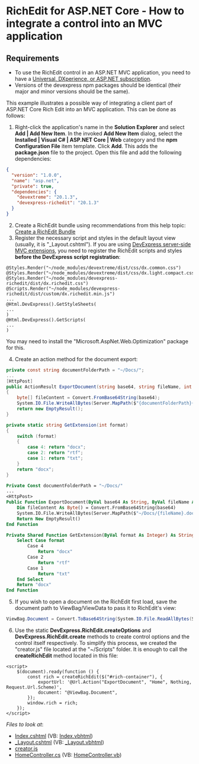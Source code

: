# RichEdit for ASP.NET Core - How to integrate a control into an MVC application

## Requirements
* To use the RichEdit control in an ASP.NET MVC application, you need to have a [Universal, DXperience, or ASP.NET subscription](https://www.devexpress.com/buy/net/).
* Versions of the devexpress npm packages should be identical (their major and minor versions should be the same).

This example illustrates a possible way of integrating a client part of ASP.NET Core Rich Edit into an MVC application. This can be done as follows:
1. Right-click the application's name in the **Solution Explorer** and select **Add | Add New Item**. In the invoked **Add New Item** dialog, select the **Installed | Visual C# | ASP.NET Core | Web** category and the **npm Configuration File** item template. Click **Add**.
This adds the **package.json** file to the project. Open this file and add the following dependencies:
```json
{
  "version": "1.0.0",
  "name": "asp.net",
  "private": true,
  "dependencies": {
    "devextreme": "20.1.3",
    "devexpress-richedit": "20.1.3"
  }
}
```

2. Create a RichEdit bundle using recommendations from this help topic: [Create a RichEdit Bundle](https://docs.devexpress.com/AspNetCore/401721/office-inspired-controls/get-started/richedit-bundle#create-a-richedit-bundle) 
3. Register the necessary script and styles in the default layout view (usually, it is "\_Layout.cshtml"). If you are using [DevExpress server-side MVC extensions](https://demos.devexpress.com/mvc/), you need to register the RichEdit scripts and styles **before the DevExpress script registration**:

```razor
@Styles.Render("~/node_modules/devextreme/dist/css/dx.common.css")
@Styles.Render("~/node_modules/devextreme/dist/css/dx.light.compact.css")
@Styles.Render("~/node_modules/devexpress-richedit/dist/dx.richedit.css")
@Scripts.Render("~/node_modules/devexpress-richedit/dist/custom/dx.richedit.min.js")
...
@Html.DevExpress().GetStyleSheets(
...
)
@Html.DevExpress().GetScripts(
...
)
```

You may need to install the "Microsoft.AspNet.Web.Optimization" package for this.

4. Create an action method for the document export:

```cs
private const string documentFolderPath = "~/Docs/";
...
[HttpPost]
public ActionResult ExportDocument(string base64, string fileName, int format, string reason)
{
	byte[] fileContent = Convert.FromBase64String(base64);
	System.IO.File.WriteAllBytes(Server.MapPath($"{documentFolderPath}{fileName}.{GetExtension(format)}"), fileContent);
	return new EmptyResult();
}

private static string GetExtension(int format)
{
	switch (format)
	{
		case 4: return "docx";
		case 2: return "rtf";
		case 1: return "txt";
	}
	return "docx";
}
```

```vb
Private Const documentFolderPath = "~/Docs/"
...
<HttpPost>
Public Function ExportDocument(ByVal base64 As String, ByVal fileName As String, ByVal format As Integer, ByVal reason As String) As ActionResult
	Dim fileContent As Byte() = Convert.FromBase64String(base64)
	System.IO.File.WriteAllBytes(Server.MapPath($"~/Docs/{fileName}.docx"), fileContent)
	Return New EmptyResult()
End Function

Private Shared Function GetExtension(ByVal format As Integer) As String
	Select Case format
		Case 4
			Return "docx"
		Case 2
			Return "rtf"
		Case 1
			Return "txt"
	End Select
	Return "docx"
End Function
```

5. If you wish to open a document on the RichEdit first load, save the document path to ViewBag/ViewData to pass it to RichEdit's view:

```cs
ViewBag.Document = Convert.ToBase64String(System.IO.File.ReadAllBytes(Server.MapPath("~/Docs/template.docx")));
```  

6. Use the static **DevExpress.RichEdit.createOptions** and **DevExpress.RichEdit.create** methods to create control options and the control itself respectively. To simplify this process, we created the "creator.js" file located at the "~/Scripts" folder.
It is enough to call the **createRichEdit** method located in this file:

```razor
<script>
    $(document).ready(function () {
        const rich = createRichEdit($("#rich-container"), {
            exportUrl: '@Url.Action("ExportDocument", "Home", Nothing, Request.Url.Scheme)',
            document: "@ViewBag.Document",
        });
        window.rich = rich;
    });
</script>
```

<!-- default file list -->
*Files to look at*:

* [Index.cshtml](./CS/RichMVC/Views/Home/Index.cshtml) (VB: [Index.vbhtml](./VB/RichMVCVB/Views/Home/Index.vbhtml))
* [_Layout.cshtml](./CS/RichMVC/Views/Shared/_Layout.cshtml) (VB: [_Layout.vbhtml](./VB/RichMVCVB/Views/Shared/_Layout.vbhtml))
* [creator.js](./CS/RichMVC/Scripts/creator.js)
* [HomeController.cs](./CS/RichMVC/Controllers/HomeController.cs) (VB: [HomeController.vb](./VB/RichMVCVB/Controllers/HomeController.vb))
<!-- default file list end -->
